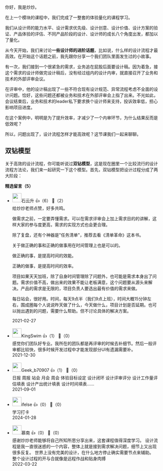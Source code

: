 你好，我是炒炒。

在上一个模块的课程中，我们完成了一整套的体验量化的课程学习。

我们从设计师的能力水平、设计需求优先级、设计创意、设计价值、设计方案的验证、产品体验的评估、不同产品阶段的设计、设计师的成长八个角度出发，都加以了量化。

从今天开始，我们来讨论**一些设计师的进阶话题**，比如说，什么样的设计流程才最高效。在开始这个话题之前，我先跟你分享一个我们团队里面发生过的小故事。

有一次，我们接到一个很紧急的需求，业务追在屁股后面要设计稿。因为着急，接这个需求的设计师做完设计稿后，没有经过组内的设计内审，就直接召开了业务和技术的外部评审会议。

在评审中，他的设计稿出现了一些不符合现有设计规范、异常流程考虑不全面的设计问题。恰好，这些问题还都被业务和技术在外部评审会上指了出来。不光如此，会议结束后，业务和技术的leader私下要求换个设计师来支持，投诉效率低，担心影响项目进度。

在这个案例中，明明是为了提升效率，才减少了一个内审环节，为什么结果反而是低效呢？

所以，问题出现了，设计流程怎样才能高效呢？这节课我们一起来聊聊。

## 双钻模型

关于高效的设计流程，你可能听说过**双钻模型**，这是现在圈里一个比较流行的设计流程方法论，我们来一起研究一下这个模型。首先，双钻模型把设计过程分成了两大阶段：
<div><strong>精选留言（5）</strong></div><ul>
<li><img src="https://static001.geekbang.org/account/avatar/00/0f/a0/c3/c5db35df.jpg" width="30px"><span>石云升</span> 👍（6） 💬（2）<div>给炒炒老师点赞，好多共鸣。

做需求之前，一定要弄懂需求。可以在需求评审会上加上需求目的的讲解，这样大家的参与度更高，需求的实现方式也会更合理。

除了复盘，还有个神器是”任务清单&quot;，推荐去看《清单革命》这本书。

关于做正确的事和正确的做事用在时间管理上也是可以的。

做正确的事，是提高时间的效能。

正确的做事，是提高时间的效率。

项目如果天天加班，除了自身时间管理除了问题外，也可能是需求本身出了问题。需求价值不高，做出来的效果不能让老板满意，这个问题要从源头来解决。产品的需求是无限的，项目负责人要选出最有价值的需求来做。

每日站会，很好用。时间，每天9点半（我们9点上班），时间大概15分钟左右，围成圈每个人说说昨天做了什么，今天做什么，项目计划是否延期。也可以抛出遇到的问题，需要什么帮助。但不讨论具体的解决方案。</div>2021-02-27</li><br/><li><img src="https://static001.geekbang.org/account/avatar/00/0f/a0/2b/efa6dc2e.jpg" width="30px"><span>KingSwim</span> 👍（1） 💬（0）<div>感觉你们团队好专业。我所在的团队都是再评审的时候去补细节。然后一般评审都比较快，很多时候开发过程中才能发现部分UI有遗漏需要补。</div>2021-12-30</li><br/><li><img src="" width="30px"><span>Geek_b70907</span> 👍（1） 💬（0）<div>日报 周报 站会 月会 周会 体验目标设定 设计闭环 设计评审评分 设计工作量评估填表 设计产出统计填表 设计时间填表......</div>2021-09-01</li><br/><li><img src="https://static001.geekbang.org/account/avatar/00/26/eb/d7/90391376.jpg" width="30px"><span>ifelse</span> 👍（0） 💬（0）<div>学习打卡</div>2024-01-28</li><br/><li><img src="https://static001.geekbang.org/account/avatar/00/26/b8/64/aef0783c.jpg" width="30px"><span>慕南</span> 👍（0） 💬（0）<div>感谢炒炒老师能够将自己所知所思分享出来，这套课程值得深度学习。
设计流程是我一直很迷惑的一个内容，整体上就是接到需求解决问题，细节上又出现很多反复。
世界上没有完美的设计，在什么地方停止确实需要节点来辅助。
整个设计过程的开与合就像是远程作战和贴身肉搏</div>2022-03-22</li><br/>
</ul>